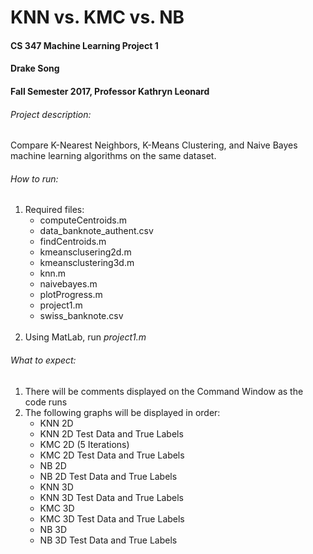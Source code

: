 # KNN vs. KMC vs. NB

#### CS 347 Machine Learning Project 1
#### Drake Song
#### Fall Semester 2017, Professor Kathryn Leonard


###### Project description:
Compare K-Nearest Neighbors, K-Means Clustering, and Naive Bayes machine
learning algorithms on the same dataset.

###### How to run:
1. Required files:
    * computeCentroids.m
    * data_banknote_authent.csv
    * findCentroids.m
    * kmeansclusering2d.m
    * kmeansclustering3d.m
    * knn.m
    * naivebayes.m
    * plotProgress.m
    * project1.m
    * swiss_banknote.csv
    <br><br>
2. Using MatLab, run *project1.m*

###### What to expect:
1. There will be comments displayed on the Command Window as the code runs
2. The following graphs will be displayed in order:
    * KNN 2D
    * KNN 2D Test Data and True Labels
    * KMC 2D (5 Iterations)
    * KMC 2D Test Data and True Labels
    * NB 2D
    * NB 2D Test Data and True Labels
    * KNN 3D
    * KNN 3D Test Data and True Labels
    * KMC 3D
    * KMC 3D Test Data and True Labels
    * NB 3D
    * NB 3D Test Data and True Labels
